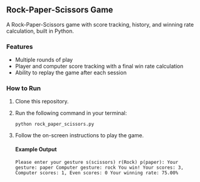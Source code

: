 ## Rock-Paper-Scissors Game
A Rock-Paper-Scissors game with score tracking, history, and winning rate calculation, built in Python.

### Features
- Multiple rounds of play
- Player and computer score tracking with a final win rate calculation
- Ability to replay the game after each session

### How to Run
1. Clone this repository.
2. Run the following command in your terminal:
   ```
   python rock_paper_scissors.py
   ```
3. Follow the on-screen instructions to play the game.

   #### Example Output
      ```
      Please enter your gesture s(scissors) r(Rock) p(paper): Your gesture: paper Computer gesture: rock You win! Your scores: 3, Computer scores: 1, Even scores: 0 Your winning rate: 75.00%


      ```


